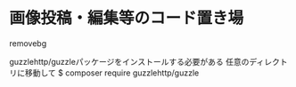 # 画像投稿・編集等のコード置き場

removebg

guzzlehttp/guzzleパッケージをインストールする必要がある
任意のディレクトリに移動して
$ composer require guzzlehttp/guzzle